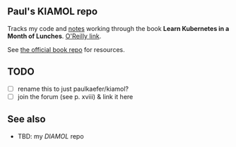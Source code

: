 ## Paul's **KIAMOL** repo

Tracks my code and [notes](/notes.md) working through the book **Learn Kubernetes in a Month of Lunches**. [O'Reilly link](https://learning.oreilly.com/library/view/learn-kubernetes-in/9781617297984/OEBPS/Text/title.xhtml).

See [the official book repo](https://github.com/sixeyed/kiamol) for resources.

## TODO
- [ ] rename this to just paulkaefer/kiamol?
- [ ] join the forum (see p. xviii) & link it here

## See also
* TBD: my *DIAMOL* repo

